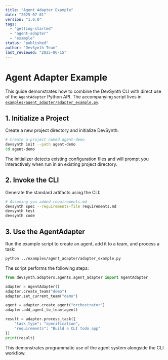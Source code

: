 ```yaml
---
title: "Agent Adapter Example"
date: "2025-07-01"
version: "1.0.0"
tags:
  - "getting-started"
  - "agent-adapter"
  - "example"
status: "published"
author: "DevSynth Team"
last_reviewed: "2025-06-15"
---
```


# Agent Adapter Example

This guide demonstrates how to combine the DevSynth CLI with direct use of the
`AgentAdapter` Python API. The accompanying script lives in
[`examples/agent_adapter/adapter_example.py`](../../examples/agent_adapter/adapter_example.py).

## 1. Initialize a Project

Create a new project directory and initialize DevSynth:

```bash
# Create a project named agent-demo
devsynth init --path agent-demo
cd agent-demo
```
The initializer detects existing configuration files and will prompt you interactively when run in an existing project directory.

## 2. Invoke the CLI

Generate the standard artifacts using the CLI:

```bash
# Assuming you added requirements.md
devsynth spec --requirements-file requirements.md
devsynth test
devsynth code
```

## 3. Use the AgentAdapter

Run the example script to create an agent, add it to a team, and process a task:

```bash
python ../examples/agent_adapter/adapter_example.py
```

The script performs the following steps:

```python
from devsynth.adapters.agents.agent_adapter import AgentAdapter

adapter = AgentAdapter()
adapter.create_team("demo")
adapter.set_current_team("demo")

agent = adapter.create_agent("orchestrator")
adapter.add_agent_to_team(agent)

result = adapter.process_task({
    "task_type": "specification",
    "requirements": "Build a CLI todo app"
})
print(result)
```

This demonstrates programmatic use of the agent system alongside the CLI
workflow.
